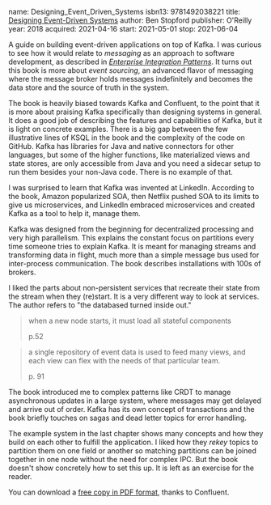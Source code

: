 name: Designing_Event_Driven_Systems
isbn13: 9781492038221
title: [Designing Event-Driven Systems](https://www.oreilly.com/library/view/designing-event-driven-systems/9781492038252/)
author: Ben Stopford
publisher: O'Reilly
year: 2018
acquired: 2021-04-16
start: 2021-05-01
stop: 2021-06-04

A guide on building event-driven applications on top of Kafka.  I was curious to
see how it would relate to _messaging_ as an approach to software development,
as described in
[_Enterprise Integration Patterns_](BooksBackLog.html#Enterprise_Integration_Patterns).
It turns out this book is more about _event sourcing_, an advanced flavor of
messaging where the message broker holds messages indefinitely and becomes the
data store and the source of truth in the system.

The book is heavily biased towards Kafka and Confluent, to the point that it is
more about praising Kafka specifically than designing systems in general.  It
does a good job of describing the features and capabilities of Kafka, but it is
light on concrete examples.  There is a big gap between the few illustrative
lines of KSQL in the book and the complexity of the code on GitHub.  Kafka has
libraries for Java and native connectors for other languages, but some of the
higher functions, like materialized views and state stores, are only  accessible
from Java and you need a sidecar setup to run them besides your non-Java code.
There is no example of that.

I was surprised to learn that Kafka was invented at LinkedIn.  According to the
book, Amazon popularized SOA, then Netflix pushed SOA to its limits to give us
microservices, and LinkedIn embraced microservices and created Kafka as a tool
to help it, manage them.

Kafka was designed from the beginning for decentralized processing and very high
parallelism.  This explains the constant focus on partitions every time someone
tries to explain Kafka.  It is meant for managing streams and transforming data
in flight, much more than a simple message bus used for inter-process
communication.  The book describes installations with 100s of brokers.

I liked the parts about non-persistent services that recreate their state from
the stream when they (re)start.  It is a very different way to look at services.
The author refers to "the databased turned inside out."

> when a new node starts, it must load all stateful components
> <footer>p.52</footer>

> a single repository of event data is used to feed many views, and each view
> can flex with the needs of that particular team.
> <footer>p. 91</footer>

The book introduced me to complex patterns like CRDT to manage asynchronous
updates in a large system, where messages may get delayed and arrive out of
order.  Kafka has its own concept of transactions and the book briefly touches
on sagas and dead letter topics for error handling.

The example system in the last chapter shows many concepts and how they build on
each other to fulfill the application.  I liked how they _rekey_ topics to
partition them on one field or another so matching partitions can be joined
together in one node without the need for complex IPC.  But the book doesn't
show concretely how to set this up.  It is left as an exercise for the reader.

You can download a
[free copy in PDF format](https://www.confluent.io/designing-event-driven-systems/),
thanks to Confluent.
